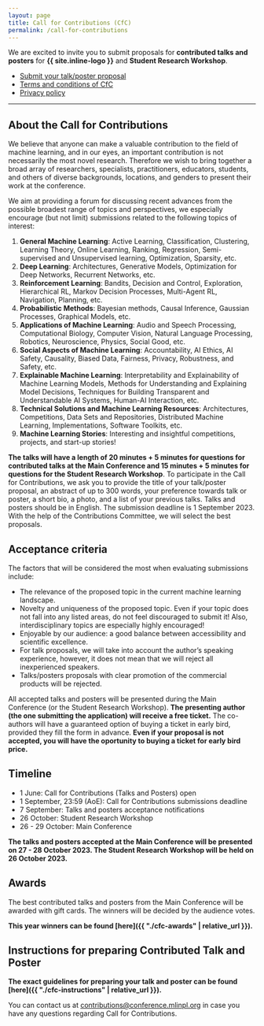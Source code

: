 ```yaml
---
layout: page
title: Call for Contributions (CfC)
permalink: /call-for-contributions
---
```


We are excited to invite you to submit proposals for **contributed talks and posters** for **{{ site.inline-logo }}** and **Student Research Workshop**.

<ul class="list-inline banner-social-buttons">
    <li>
        <a href="https://cfc2023.paperform.co/" class="btn btn-default btn-lg"><i class="fa-solid fa-list"></i> Submit your talk/poster proposal</a>
    </li>
    <li>
        <a href="{{ "./cfc-terms-and-conditions" | relative_url }}" class="btn btn-default"><i class="fa-solid fa-file-lines"></i> Terms and conditions of CfC</a>
    </li>
    <li>
        <a href="{{ "./privacy-policy" | relative_url }}" class="btn btn-default"><i class="fa-solid fa-file-lines"></i> Privacy policy</a>
    </li>
</ul>

---

## About the Call for Contributions

We believe that anyone can make a valuable contribution to the field of machine learning, and in our eyes, an important contribution is not necessarily the most novel research. Therefore we wish to bring together a broad array of researchers, specialists, practitioners, educators, students, and others of diverse backgrounds, locations, and genders to present their work at the conference. 

We aim at providing a forum for discussing recent advances from the possible broadest range of topics and perspectives, we especially encourage (but not limit) submissions related to the following topics of interest:
1. **General Machine Learning**: Active Learning, Classification, Clustering, Learning Theory, Online Learning, Ranking, Regression, Semi-supervised and Unsupervised learning, Optimization, Sparsity, etc.
2. **Deep Learning**: Architectures, Generative Models, Optimization for Deep Networks, Recurrent Networks, etc.
3. **Reinforcement Learning**: Bandits, Decision and Control, Exploration, Hierarchical RL, Markov Decision Processes, Multi-Agent RL, Navigation, Planning, etc.
4. **Probabilistic Methods**: Bayesian methods, Causal Inference, Gaussian Processes, Graphical Models, etc.
5. **Applications of Machine Learning**: Audio and Speech Processing, Computational Biology, Computer Vision, Natural Language Processing, Robotics, Neuroscience, Physics, Social Good, etc.
6. **Social Aspects of Machine Learning**: Accountability, AI Ethics, AI Safety, Causality, Biased Data, Fairness, Privacy, Robustness, and Safety, etc.
7. **Explainable Machine Learning**: Interpretability and Explainability of Machine Learning Models, Methods for Understanding and Explaining Model Decisions, Techniques for Building Transparent and Understandable AI Systems, Human-AI Interaction, etc.
8. **Technical Solutions and Machine Learning Resources**: Architectures, Competitions, Data Sets and Repositories, Distributed Machine Learning, Implementations, Software Toolkits, etc.
9. **Machine Learning Stories**: Interesting and insightful competitions, projects, and start-up stories!

**The talks will have a length of 20 minutes + 5 minutes for questions for contributed talks at the Main Conference and 15 minutes + 5 minutes for questions for the Student Research Workshop**. To participate in the Call for Contributions, we ask you to provide the title of your talk/poster proposal, an abstract of up to 300 words, your preference towards talk or poster, a short bio, a photo, and a list of your previous talks. Talks and posters should be in English. The submission deadline is 1 September 2023. With the help of the Contributions Committee, we will select the best proposals. 


## Acceptance criteria

The factors that will be considered the most when evaluating submissions include:
- The relevance of the proposed topic in the current machine learning landscape.
- Novelty and uniqueness of the proposed topic. Even if your topic does not fall into any listed areas, do not feel discouraged to submit it! Also, interdisciplinary topics are especially highly encouraged!
- Enjoyable by our audience: a good balance between accessibility and scientific excellence.
- For talk proposals, we will take into account the author’s speaking experience, however, it does not mean that we will reject all inexperienced speakers.
- Talks/posters proposals with clear promotion of the commercial products will be rejected. 

All accepted talks and posters will be presented during the Main Conference (or the Student Research Workshop). 
**The presenting author (the one submitting the application) will receive a free ticket.** 
The co-authors will have a guaranteed option of buying a ticket in early bird, provided they fill the form in advance.
**Even if your proposal is not accepted, you will have the oportunity to buying a ticket for early bird price.**


## Timeline

- 1 June: Call for Contributions (Talks and Posters) open
- 1 September, 23:59 (AoE): Call for Contributions submissions deadline
- 7 September: Talks and posters acceptance notifications
- 26 October: Student Research Workshop
- 26 - 29 October: Main Conference

**The talks and posters accepted at the Main Conference will be presented on 27 - 28 October 2023. The Student Research Workshop will be held on 26 October 2023.**

## Awards

The best contributed talks and posters from the Main Conference will be awarded with gift cards. The winners will be decided by the audience votes.

**This year winners can be found [here]({{ "./cfc-awards" | relative_url }}).**


<!-- ## Submit your talk/poster proposal

<ul class="list-inline banner-social-buttons">
    <li>
        <a href="https://cfc2023.paperform.co/" class="btn btn-default btn-lg"><i class="fa-solid fa-list"></i> Submit your talk/poster proposal</a>
    </li>
    <li>
        <a href="{{ "./cfc-terms-and-conditions" | relative_url }}" class="btn btn-default"><i class="fa-solid fa-file-lines"></i> Terms and conditions of CfC</a>
    </li>
    <li>
        <a href="{{ "./privacy-policy" | relative_url }}" class="btn btn-default"><i class="fa-solid fa-file-lines"></i> Privacy policy</a>
    </li>
</ul>

We look forward to receiving your talk and poster proposals!
Join us in shaping **{{ site.inline-logo }}**! -->

## Instructions for preparing Contributed Talk and Poster

**The exact guidelines for preparing your talk and poster can be found [here]({{ "./cfc-instructions" | relative_url }}).**

You can contact us at <a href="mailto:contributions@conference.mlinpl.org">contributions@conference.mlinpl.org</a> in case you have any questions regarding Call for Contributions.
